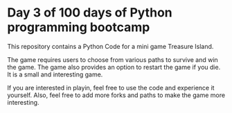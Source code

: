 # Day 3 of 100 days of Python programming bootcamp

This repository contains a Python Code for a mini game Treasure Island.

The game requires users to choose from various paths to survive and win the game. The game also provides an option to restart the game if you die. It is a small and interesting game.

If you are interested in playin, feel free to use the code and experience it yourself. Also, feel free to add more forks and paths to make the game more interesting.